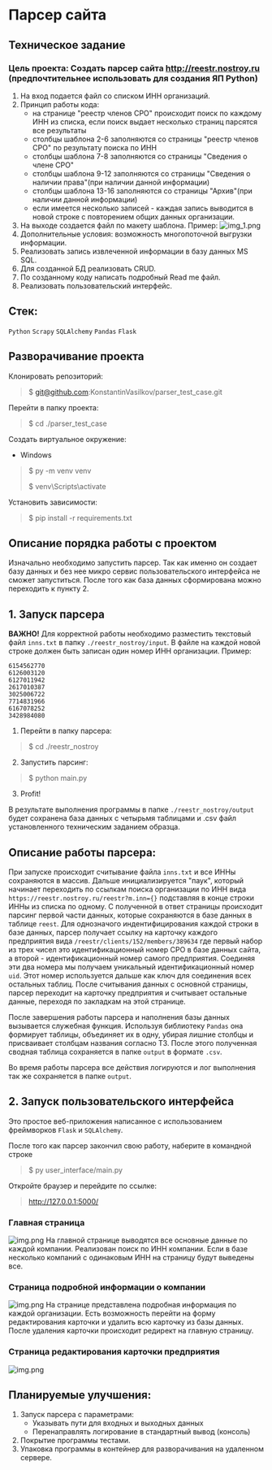 # Парсер сайта

## Техническое задание
### Цель проекта: Создать парсер сайта http://reestr.nostroy.ru (предпочтительнее использовать для создания ЯП Python)
1. На вход подается файл со списком ИНН организаций.
2. Принцип работы кода:
   - на странице "реестр членов СРО" происходит поиск по каждому ИНН из списка, если поиск выдает несколько страниц парсятся все результаты
   - столбцы шаблона 2-6 заполняются со страницы "реестр членов СРО" по результату поиска по ИНН
   - столбцы шаблона 7-8 заполняются со страницы "Сведения о члене СРО"
   - столбцы шаблона 9-12 заполняются со страницы "Сведения о наличии права"(при наличии данной информации)
   - столбцы шаблона 13-16 заполняются со страницы "Архив"(при наличии данной информации)
   - если имеется несколько записей - каждая запись выводится в новой строке с повторением общих данных организации.
3. На выходе создается файл по макету шаблона. Пример: 
![img_1.png](static/img_1.png)
4. Дополнительные условия: возможность многопоточной выгрузки информации.
5. Реализовать запись извлеченной информации в базу данных MS SQL.
6. Для созданной БД реализовать CRUD.
7. По созданному коду написать подробный Read me файл.
8. Реализовать пользовательский интерфейс.

## Стек:
`Python` `Scrapy` `SQLAlchemy` `Pandas` `Flask`

## Разворачивание проекта
Клонировать репозиторий:
> $ git@github.com:KonstantinVasilkov/parser_test_case.git

Перейти в папку проекта:
> $ cd ./parser_test_case

Создать виртуальное окружение:

- Windows

> $ py -m venv venv
>
> $ venv\Scripts\activate

Установить зависимости:
> $ pip install -r requirements.txt

## Описание порядка работы с проектом
Изначально необходимо запустить парсер. Так как именно он создает базу 
данных и без нее микро сервис пользовательского интерфейса не сможет 
запуститься. После того как база данных сформирована можно переходить к 
пункту 2.


## 1. Запуск парсера

**ВАЖНО!**
Для корректной работы необходимо разместить текстовый файл `inns.txt` в 
папку `./reestr_nostroy/input`. В файле на каждой новой строке должен быть 
записан один номер ИНН 
организации. Пример:
```
6154562770
6126003120
6127011942
2617010387
3025006722
7714831966
6167078252
3428984080
```
1. Перейти в папку парсера:
> $ cd ./reestr_nostroy
2. Запустить парсинг:
> $ python main.py
3. Profit!

В результате выполнения программы в папке `./reestr_nostroy/output` будет 
сохранена база данных с четырьмя таблицами и .csv файл установленного 
техническим заданием образца.

## Описание работы парсера:
При запуске происходит считывание файла `inns.txt` и все ИННы сохраняются в 
массив. Дальше инициализируется "паук", который начинает переходить по 
ссылкам поиска организации по ИНН вида 
`https://reestr.nostroy.ru/reestr?m.inn={}` подставляя в конце строки ИННы 
из списка по одному. 
С полученной в ответ страницы происходит парсинг первой части данных, 
которые сохраняются в базе данных в таблице `reest`.
Для однозначого индентифицирования каждой строки в базе данных, парсер 
получает ссылку на карточку каждого предприятия вида 
`/reestr/clients/152/members/389634` где первый набор из трех чисел это 
идентификационный номер СРО в базе данных сайта, а второй - 
идентификационный номер самого предприятия. Соединяя эти два номера мы 
получаем уникальный идентификационный номер `uid`. Этот номер используется 
дальше как ключ для соединения всех остальных таблиц. После считывания 
данных с основной страницы, парсер переходит на карточку предприятия и 
считывает остальные данные, переходя по закладкам на этой странице. 

После завершения работы парсера и наполнения базы данных вызывается 
служебная функция. Используя библиотеку `Pandas` она формирует таблицы, 
объединяет их в одну, убирая лишние столбцы и присваивает столбцам названия 
согласно ТЗ. После этого полученная сводная таблица сохраняется в папке 
`output`  в формате `.csv`.

Во время работы парсера все действия логируются и лог выполнения 
так же сохраняется в папке `output`.

## 2. Запуск пользовательского интерфейса

Это простое веб-приложения написанное с использованием фреймворков `Flask` 
и `SQLAlchemy`.

После того как парсер закончил свою работу, наберите в командной строке
> $ py user_interface/main.py

Откройте браузер и перейдите по ссылке:
> http://127.0.0.1:5000/

### Главная страница
![img.png](static/img.png)
На главной странице выводятся все основные данные по каждой компании. 
Реализован поиск по ИНН компании. Если в базе несколько компаний с 
одинаковым ИНН на страницу будут выведены все.

### Страница подробной информации о компании
![img.png](static/img_3.png)
На странице представлена подробная информация по каждой организации. Есть 
возможность перейти на форму редактирования карточки и удалить всю карточку 
из базы данных. После удаления карточки происходит редирект на главную 
страницу.

### Страница редактирования карточки предприятия
![img.png](static/img_2.png)


## Планируемые улучшения:
1. Запуск парсера с параметрами:
   - Указывать пути для входных и выходных данных
   - Перенаправлять логирование в стандартный вывод (консоль)
2. Покрытие программы тестами.
3. Упаковка программы в контейнер для разворачивания на удаленном сервере.
